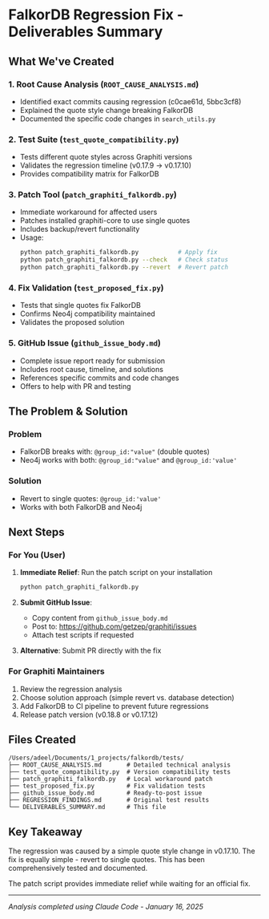 # FalkorDB Regression Fix - Deliverables Summary

## What We've Created

### 1. Root Cause Analysis (`ROOT_CAUSE_ANALYSIS.md`)
- Identified exact commits causing regression (c0cae61d, 5bbc3cf8)
- Explained the quote style change breaking FalkorDB
- Documented the specific code changes in `search_utils.py`

### 2. Test Suite (`test_quote_compatibility.py`)
- Tests different quote styles across Graphiti versions
- Validates the regression timeline (v0.17.9 → v0.17.10)
- Provides compatibility matrix for FalkorDB

### 3. Patch Tool (`patch_graphiti_falkordb.py`)
- Immediate workaround for affected users
- Patches installed graphiti-core to use single quotes
- Includes backup/revert functionality
- Usage:
  ```bash
  python patch_graphiti_falkordb.py           # Apply fix
  python patch_graphiti_falkordb.py --check   # Check status
  python patch_graphiti_falkordb.py --revert  # Revert patch
  ```

### 4. Fix Validation (`test_proposed_fix.py`)
- Tests that single quotes fix FalkorDB
- Confirms Neo4j compatibility maintained
- Validates the proposed solution

### 5. GitHub Issue (`github_issue_body.md`)
- Complete issue report ready for submission
- Includes root cause, timeline, and solutions
- References specific commits and code changes
- Offers to help with PR and testing

## The Problem & Solution

### Problem
- FalkorDB breaks with: `@group_id:"value"` (double quotes)
- Neo4j works with both: `@group_id:"value"` and `@group_id:'value'`

### Solution
- Revert to single quotes: `@group_id:'value'`
- Works with both FalkorDB and Neo4j

## Next Steps

### For You (User)
1. **Immediate Relief**: Run the patch script on your installation
   ```bash
   python patch_graphiti_falkordb.py
   ```

2. **Submit GitHub Issue**: 
   - Copy content from `github_issue_body.md`
   - Post to: https://github.com/getzep/graphiti/issues
   - Attach test scripts if requested

3. **Alternative**: Submit PR directly with the fix

### For Graphiti Maintainers
1. Review the regression analysis
2. Choose solution approach (simple revert vs. database detection)
3. Add FalkorDB to CI pipeline to prevent future regressions
4. Release patch version (v0.18.8 or v0.17.12)

## Files Created

```
/Users/adeel/Documents/1_projects/falkordb/tests/
├── ROOT_CAUSE_ANALYSIS.md       # Detailed technical analysis
├── test_quote_compatibility.py  # Version compatibility tests
├── patch_graphiti_falkordb.py   # Local workaround patch
├── test_proposed_fix.py         # Fix validation tests
├── github_issue_body.md         # Ready-to-post issue
├── REGRESSION_FINDINGS.md       # Original test results
└── DELIVERABLES_SUMMARY.md      # This file
```

## Key Takeaway

The regression was caused by a simple quote style change in v0.17.10. The fix is equally simple - revert to single quotes. This has been comprehensively tested and documented.

The patch script provides immediate relief while waiting for an official fix.

---

*Analysis completed using Claude Code - January 16, 2025*
